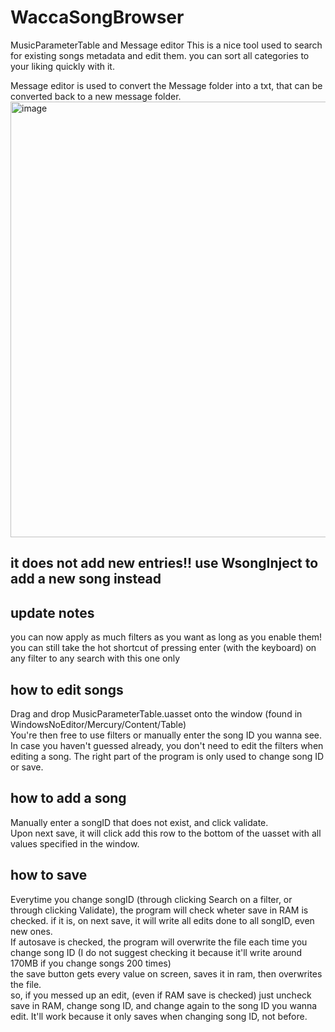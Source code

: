 # WaccaSongBrowser
MusicParameterTable and Message editor
This is a nice tool used to search for existing songs metadata and edit them.
you can sort all categories to your liking quickly with it.

Message editor is used to convert the Message folder into a txt, that can be converted back to a new message folder.
<img width="1184" height="697" alt="image" src="https://github.com/user-attachments/assets/ff07d6a4-1999-4989-ba09-504572842146" />

## it does not add new entries!! use WsongInject to add a new song instead

## update notes
you can now apply as much filters as you want as long as you enable them! <br>
you can still take the hot shortcut of pressing enter (with the keyboard) on any filter to any search with this one only

## how to edit songs
Drag and drop MusicParameterTable.uasset onto the window (found in WindowsNoEditor/Mercury/Content/Table)
<br>You're then free to use filters or manually enter the song ID you wanna see.
<br>In case you haven't guessed already, you don't need to edit the filters when editing a song. The right part of the program is only used to change song ID or save.

## how to add a song
Manually enter a songID that does not exist, and click validate.
<br>Upon next save, it will click add this row to the bottom of the uasset with all values specified in the window.

## how to save
Everytime you change songID (through clicking Search on a filter, or through clicking Validate), the program will check wheter save in RAM is checked. if it is, on next save, it will write all edits done to all songID, even new ones.
<br> If autosave is checked, the program will overwrite the file each time you change song ID (I do not suggest checking it because it'll write around 170MB if you change songs 200 times)
<br> the save button gets every value on screen, saves it in ram, then overwrites the file.
<br> so, if you messed up an edit, (even if RAM save is checked) just uncheck save in RAM, change song ID, and change again to the song ID you wanna edit. It'll work because it only saves when changing song ID, not before.
